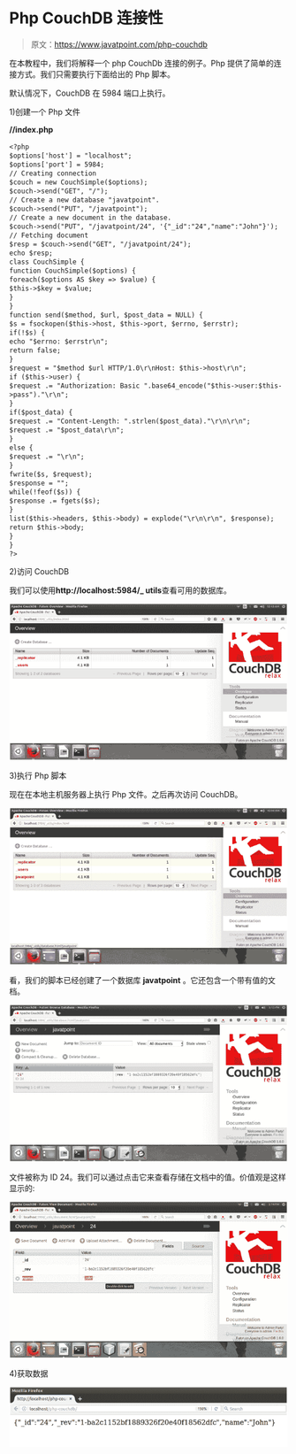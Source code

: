 # Php CouchDB 连接性

> 原文：<https://www.javatpoint.com/php-couchdb>

在本教程中，我们将解释一个 php CouchDb 连接的例子。Php 提供了简单的连接方式。我们只需要执行下面给出的 Php 脚本。

默认情况下，CouchDB 在 5984 端口上执行。

1)创建一个 Php 文件

**//index.php**

```
<?php
$options['host'] = "localhost"; 
$options['port'] = 5984;
// Creating connection
$couch = new CouchSimple($options); 
$couch->send("GET", "/"); 
// Create a new database "javatpoint".
$couch->send("PUT", "/javatpoint"); 
// Create a new document in the database.
$couch->send("PUT", "/javatpoint/24", '{"_id":"24","name":"John"}'); 
// Fetching document
$resp = $couch->send("GET", "/javatpoint/24"); 
echo $resp; 
class CouchSimple {
function CouchSimple($options) {
foreach($options AS $key => $value) {
$this->$key = $value;
}
} 
function send($method, $url, $post_data = NULL) {
$s = fsockopen($this->host, $this->port, $errno, $errstr); 
if(!$s) {
echo "$errno: $errstr\n"; 
return false;
} 
$request = "$method $url HTTP/1.0\r\nHost: $this->host\r\n"; 
if ($this->user) {
$request .= "Authorization: Basic ".base64_encode("$this->user:$this->pass")."\r\n"; 
}
if($post_data) {
$request .= "Content-Length: ".strlen($post_data)."\r\n\r\n"; 
$request .= "$post_data\r\n";
} 
else {
$request .= "\r\n";
}
fwrite($s, $request); 
$response = ""; 
while(!feof($s)) {
$response .= fgets($s);
}
list($this->headers, $this->body) = explode("\r\n\r\n", $response); 
return $this->body;
}
}
?>

```

2)访问 CouchDB

我们可以使用**http://localhost:5984/_ utils**查看可用的数据库。

![CouchDB Php couchdb connectivity 1](img/158fddff5f701372cd4cba53715c59bd.png)

3)执行 Php 脚本

现在在本地主机服务器上执行 Php 文件。之后再次访问 CouchDB。

![CouchDB Php couchdb connectivity 2](img/43cd759981892777bc4d067d7efac453.png)

看，我们的脚本已经创建了一个数据库 **javatpoint** 。它还包含一个带有值的文档。

![CouchDB Php couchdb connectivity 3](img/cbb041e268ee292027a11f70ba927aa3.png)

文件被称为 ID 24。我们可以通过点击它来查看存储在文档中的值。价值观是这样显示的:

![CouchDB Php couchdb connectivity 4](img/de973a158318fe94f42427103f3a1a6c.png)

4)获取数据

![CouchDB Php couchdb connectivity 5](img/eb098e3e8faacfbc46e3057c9d8a50b1.png)